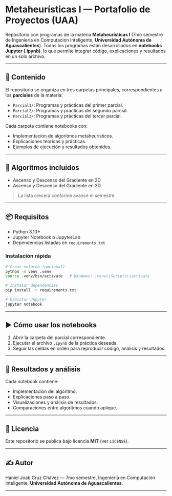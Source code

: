 # Metaheurísticas I — Portafolio de Proyectos (UAA)

Repositorio con programas de la materia **Metaheurísticas I** (7mo semestre de Ingeniería en Computación Inteligente, **Universidad Autónoma de Aguascalientes**). Todos los programas están desarrollados en **notebooks Jupyter (.ipynb)**, lo que permite integrar código, explicaciones y resultados en un solo archivo.

---

## 🚀 Contenido

El repositorio se organiza en tres carpetas principales, correspondientes a los **parciales** de la materia:

* `Parcial1/`: Programas y prácticas del primer parcial.
* `Parcial2/`: Programas y prácticas del segundo parcial.
* `Parcial3/`: Programas y prácticas del tercer parcial.

Cada carpeta contiene notebooks con:

* Implementación de algoritmos metaheurísticos.
* Explicaciones teóricas y prácticas.
* Ejemplos de ejecución y resultados obtenidos.

---

## 🧠 Algoritmos incluidos

* Ascenso y Descenso del Gradiente en 2D
* Ascenso y Descenso del Gradiente en 3D

> La lista crecerá conforme avance el semestre.

---

## 📦 Requisitos

* Python 3.10+
* Jupyter Notebook o JupyterLab
* Dependencias listadas en `requirements.txt`

### Instalación rápida

```bash
# Crear entorno (opcional)
python -m venv .venv
source .venv/bin/activate   # Windows: .venv\\Scripts\\activate

# Instalar dependencias
pip install -r requirements.txt

# Ejecutar Jupyter
jupyter notebook
```

---

## ▶️ Cómo usar los notebooks

1. Abrir la carpeta del parcial correspondiente.
2. Ejecutar el archivo `.ipynb` de la práctica deseada.
3. Seguir las celdas en orden para reproducir código, análisis y resultados.

---

## 🧪 Resultados y análisis

Cada notebook contiene:

* Implementación del algoritmo.
* Explicaciones paso a paso.
* Visualizaciones y análisis de resultados.
* Comparaciones entre algoritmos cuando aplique.

---

## 🧾 Licencia

Este repositorio se publica bajo licencia **MIT** (ver `LICENSE`).

---

## ✍️ Autor

Haniel Joab Cruz Chávez — 7mo semestre, Ingeniería en Computación Inteligente, **Universidad Autónoma de Aguascalientes**.

---
